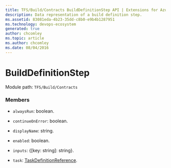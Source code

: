 ```yaml
---
title: TFS/Build/Contracts BuildDefinitionStep API | Extensions for Azure DevOps Services
description: Data representation of a build definition step.
ms.assetid: 83081eda-4b23-35dd-c8b0-e9b4b1287951
ms.technology: devops-ecosystem
generated: true
author: chcomley
ms.topic: article
ms.author: chcomley
ms.date: 08/04/2016
---
```


# BuildDefinitionStep

Module path: `TFS/Build/Contracts`

### Members

* `alwaysRun`: boolean.

* `continueOnError`: boolean.

* `displayName`: string.

* `enabled`: boolean.

* `inputs`: {[key: string]: string}.

* `task`: [TaskDefinitionReference](./TaskDefinitionReference.md).
